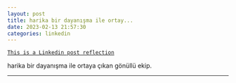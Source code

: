 ```yaml
---
layout: post
title: harika bir dayanışma ile ortay...
date: 2023-02-13 21:57:30
categories: linkedin
---
```


[`This is a Linkedin post reflection`](https://www.linkedin.com/feed/update/urn:li:activity:7031018542254731265)

harika bir dayanışma ile ortaya çıkan gönüllü ekip.

<hr>
<div class="row mt-3">


</div>
